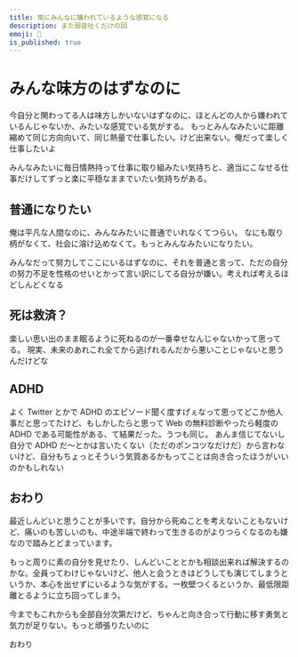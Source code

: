 ```yaml
---
title: 常にみんなに嫌われているような感覚になる
description: また弱音吐くだけの回
emoji: 🤡
is_published: true
---
```


# みんな味方のはずなのに

今自分と関わってる人は味方しかいないはずなのに、ほとんどの人から嫌われているんじゃないか、みたいな感覚でいる気がする。
もっとみんなみたいに距離縮めて同じ方向向いて、同じ熱量で仕事したい。けど出来ない。俺だって楽しく仕事したいよ

みんなみたいに毎日情熱持って仕事に取り組みたい気持ちと、適当にこなせる仕事だけしてずっと楽に平穏なままでいたい気持ちがある。

## 普通になりたい

俺は平凡な人間なのに、みんなみたいに普通でいれなくてつらい。
なにも取り柄がなくて、社会に溶け込めなくて。もっとみんなみたいになりたい。

みんなだって努力してここにいるはずなのに、それを普通と言って、ただの自分の努力不足を性格のせいとかって言い訳にしてる自分が嫌い。考えれば考えるほどしんどくなる

## 死は救済？

楽しい思い出のまま眠るように死ねるのが一番幸せなんじゃないかって思ってる。
現実、未来のあれこれ全てから逃げれるんだから悪いことじゃないと思うんだけどな

## ADHD

よく Twitter とかで ADHD のエピソード聞く度すげぇなって思ってどこか他人事だと思ってたけど、もしかしたらと思って Web の無料診断やったら軽度の ADHD である可能性がある、て結果だった。うつも同じ。
あんま信じてないし自分で ADHD だ〜とかは言いたくない（ただのポンコツなだけだ）から言わないけど、自分もちょっとそういう気質あるかもってことは向き合ったほうがいいのかもしれない

## おわり

最近しんどいと思うことが多いです。自分から死ぬことを考えないこともないけど、痛いのも苦しいのも、中途半端で終わって生きるのがよりつらくなるのも嫌なので踏みとどまっています。

もっと周りに素の自分を見せたり、しんどいこととかも相談出来れば解決するのかな。全員ってわけじゃないけど、他人と会うときはどうしても演じてしまうというか、本心を出せずにいるような気がする。一枚壁つくるというか、最低限距離とるように立ち回ってしまう。

今までもこれからも全部自分次第だけど、ちゃんと向き合って行動に移す勇気と気力が足りない。もっと頑張りたいのに

おわり
